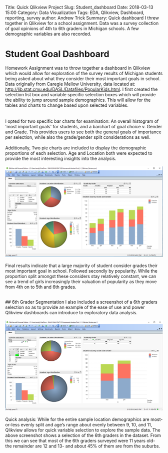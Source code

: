 Title: Quick Qlikview Project
Slug: Student_dashboard
Date: 2018-03-13 15:00
Category: Data Visualization
Tags: EDA, Qlikview, Dashboard, reporting, survey
author: Andrew Trick
Summary: Quick dashboard I threw together in Qlikview for a school assignment. Data was a survey collection of goal opinions of 4th to 6th graders in Michigan schools. A few demographic variables are also recorded. 


# Student Goal Dashboard

Homework Assignment was to throw together a dashboard in Qlikview which would allow for exploration of the survey results of Michigan students being asked about what they consider their most important goals in school. Data originally from Caregie Mellow University, data located at: http://lib.stat.cmu.edu/DASL/Datafiles/PopularKids.html. I first created the selection list box and variable specific selection boxes which will provide the ability to jump around sample demographics. This will allow for the tables and charts to change based upon selected variables.\
<br><br>
I opted for two specific bar charts for examination: An overall histogram of 'most important goals' for students, and a barchart of goal choice v. Gender and Grade. This provides users to see both the general goals of importance per selection, while also the grade/gender split considerations as well.
<br><br>
Additionally, Two pie charts are included to display the demographic proportions of each selection. Age and Location both were expected to provide the most interesting insights into the analysis.
<br><br>
<img src="../img/Student_Qlik/1.png" style="width: 800px;"/>
<br><br>
Final results indicate that a large majority of student consider grades their most important goal in school. Followed secondly by popularity. While the proportion split amongst these considers stay relatively constant, we can see a trend of girls increasingly their valuation of popularity as they move from 4th on to 5th and 6th grades. 

<br>
## 6th Grader Segmentation
I also included a screenshot of a 6th graders selection so as to provide an example of the ease of use and power Qlikview dashboards can introduce to exploratory data analysis.
<br><br>
<img src="../img/Student_Qlik/2.png" style="width: 800px;"/>
<br><br>
Quick analysis: While for the entire sample location demographics are most-or-less evenly split and age’s range about evenly between 9, 10, and 11, Qlikview allows for quick variable selection to explore the sample data.  The above screenshot shows a selection of the 6th graders in the dataset. From this we can see that most of the 6th graders surveyed were 11 years old- the remainder are 12 and 13- and about 45% of them are from the suburbs.